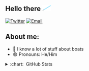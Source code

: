 ## Hello there <img height=20 src="./assets/Lightsaber_blue.svg">
<a href="https://twitter.com/vitorel"><img  alt="Twitter"  src="https://img.shields.io/badge/Twitter-1DA1F2?style=for-the-badge&logo=twitter&logoColor=white"></a>
<a href="mailto:vitor.registros@lourencos.net"><img  alt="Email"  src="https://img.shields.io/badge/ProtonMail-8B89CC?style=for-the-badge&logo=protonmail&logoColor=white"></a>

## About me:
- 🚢 I know a lot of stuff about boats
- 😄 Pronouns: He/Him

<details>
  <summary> :chart: &nbsp;GitHub Stats </summary>
  <img height="180em" src="https://github-readme-stats.vercel.app/api?username=vitorelourenco&theme=buefy&show_icons=true">
  <img height="180em" src="https://github-readme-stats.vercel.app/api/top-langs/?username=vitorelourenco&theme=buefy&layout=compact">
</details>
